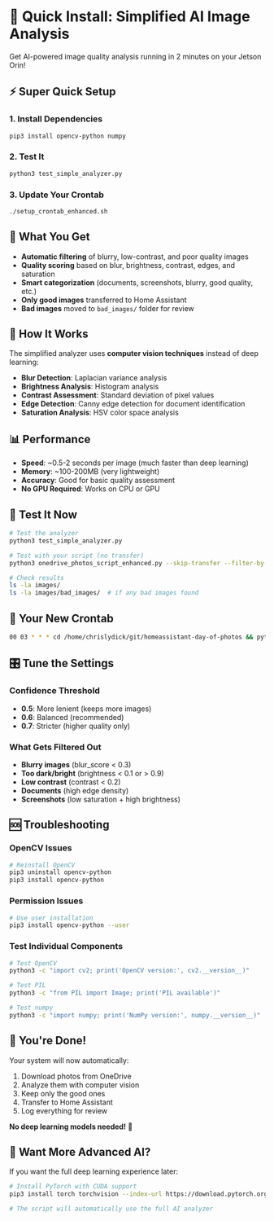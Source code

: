 # 🚀 Quick Install: Simplified AI Image Analysis

Get AI-powered image quality analysis running in 2 minutes on your Jetson Orin!

## ⚡ Super Quick Setup

### 1. Install Dependencies
```bash
pip3 install opencv-python numpy
```

### 2. Test It
```bash
python3 test_simple_analyzer.py
```

### 3. Update Your Crontab
```bash
./setup_crontab_enhanced.sh
```

## 🎯 What You Get

- **Automatic filtering** of blurry, low-contrast, and poor quality images
- **Quality scoring** based on blur, brightness, contrast, edges, and saturation
- **Smart categorization** (documents, screenshots, blurry, good quality, etc.)
- **Only good images** transferred to Home Assistant
- **Bad images** moved to `bad_images/` folder for review

## 🔧 How It Works

The simplified analyzer uses **computer vision techniques** instead of deep learning:

- **Blur Detection**: Laplacian variance analysis
- **Brightness Analysis**: Histogram analysis
- **Contrast Assessment**: Standard deviation of pixel values
- **Edge Detection**: Canny edge detection for document identification
- **Saturation Analysis**: HSV color space analysis

## 📊 Performance

- **Speed**: ~0.5-2 seconds per image (much faster than deep learning)
- **Memory**: ~100-200MB (very lightweight)
- **Accuracy**: Good for basic quality assessment
- **No GPU Required**: Works on CPU or GPU

## 🧪 Test It Now

```bash
# Test the analyzer
python3 test_simple_analyzer.py

# Test with your script (no transfer)
python3 onedrive_photos_script_enhanced.py --skip-transfer --filter-by-ai

# Check results
ls -la images/
ls -la images/bad_images/  # if any bad images found
```

## 🔄 Your New Crontab

```bash
00 03 * * * cd /home/chrislydick/git/homeassistant-day-of-photos && python3 onedrive_photos_script_enhanced.py --ai-confidence 0.6 --filter-by-ai --move-bad-images >> /home/chrislydick/git/homeassistant-day-of-photos/cron.log 2>&1
```

## 🎛️ Tune the Settings

### Confidence Threshold
- **0.5**: More lenient (keeps more images)
- **0.6**: Balanced (recommended)
- **0.7**: Stricter (higher quality only)

### What Gets Filtered Out
- **Blurry images** (blur_score < 0.3)
- **Too dark/bright** (brightness < 0.1 or > 0.9)
- **Low contrast** (contrast < 0.2)
- **Documents** (high edge density)
- **Screenshots** (low saturation + high brightness)

## 🆘 Troubleshooting

### OpenCV Issues
```bash
# Reinstall OpenCV
pip3 uninstall opencv-python
pip3 install opencv-python
```

### Permission Issues
```bash
# Use user installation
pip3 install opencv-python --user
```

### Test Individual Components
```bash
# Test OpenCV
python3 -c "import cv2; print('OpenCV version:', cv2.__version__)"

# Test PIL
python3 -c "from PIL import Image; print('PIL available')"

# Test numpy
python3 -c "import numpy; print('NumPy version:', numpy.__version__)"
```

## 🎉 You're Done!

Your system will now automatically:
1. Download photos from OneDrive
2. Analyze them with computer vision
3. Keep only the good ones
4. Transfer to Home Assistant
5. Log everything for review

**No deep learning models needed!** 🚀

## 🔮 Want More Advanced AI?

If you want the full deep learning experience later:
```bash
# Install PyTorch with CUDA support
pip3 install torch torchvision --index-url https://download.pytorch.org/whl/cu121

# The script will automatically use the full AI analyzer
```
